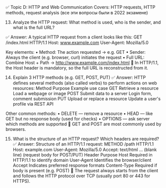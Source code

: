 ✅ Topic D: HTTP and Web Communication
Covers: HTTP requests, HTTP methods, request analysis
(все эти вопросы были в 2022 экзамене)



13. Analyze the HTTP request: 
What method is used, who is the sender, and what is the full URL?

✅ Answer:
A typical HTTP request from a client looks like this:
GET /index.html HTTP/1.1
Host: www.example.com
User-Agent: Mozilla/5.0

Key elements:
	• Method: The action requested → e.g. GET
	• Sender: Always the client (e.g. browser, curl) initiates the request
	• Full URL: Combine Host + Path → http://www.example.com/index.html
📌 In HTTP/1.1, the Host header is mandatory, so the full URL is reconstructed from it.




14. Explain 3 HTTP methods (e.g. GET, POST, PUT)
✅ Answer:
HTTP defines several methods (also called verbs) to perform actions on web resources:
Method	Purpose	Example use case
GET	Retrieve a resource	Load a webpage or image
POST	Submit data to a server	Login form, comment submission
PUT	Upload or replace a resource	Update a user's profile via REST API

Other common methods:
	• DELETE — remove a resource
	• HEAD — like GET but no response body (used for checks)
	• OPTIONS — ask server which methods are supported
📌 GET and POST are most commonly used by browsers.




15. What is the structure of an HTTP request? 
Which headers are required?
✅ Answer:
Structure of an HTTP/1.1 request:
METHOD /path HTTP/1.1
Host: example.com
User-Agent: Mozilla/5.0
Accept: text/html
...
(blank line)
(request body for POST/PUT)
Header	Purpose
Host	Required in HTTP/1.1 to identify domain
User-Agent	Identifies the browser/client
Accept	Indicates preferred response formats
Content-Type	Required if body is present (e.g. POST)
📌 The request always starts from the client and follows the HTTP protocol over TCP (usually port 80 or 443 for HTTPS).
